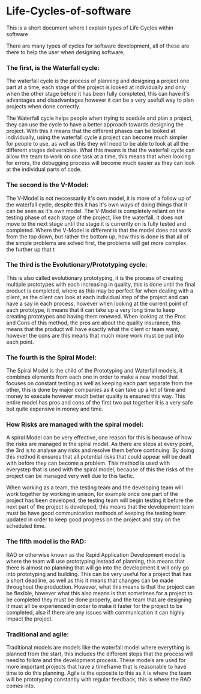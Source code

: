 # Life-Cycles-of-software
This is a short document where I explain types of Life Cycles within software 

There are many types of cycles for software development, all of these are there to help the user when designing software, 




### The first, is the Waterfall cycle:

The waterfall cycle is the process of planning and designing a project one part at a time, each stage of the project is looked at individually and only when the other stage before it has been fully completed, this can have it's advantages and disadvantages however it can be a very usefull way to plan projects when done correctly.

The Waterfall cycle helps people when trying to scedule and plan a project, they can use the cycle to have a better approach towards designing the project. With this it means that the different phases can be looked at individually, using the waterfall cycle a project can become much simpler for people to use, as well as this they will need to be able to look at all the different stages deliverables. What this means is that the waterfall cycle can allow the team to work on one task at a time, this means that when looking for errors, the debugging process will become much easier as they can look at the individual parts of code.

### The second is the V-Model:

The V-Model is not neccessarily it's own model, it is more of a follow up of the waterfall cycle, despite this it has it's own ways of doing things that it can be seen as it's own model. The V-Model is completely reliant on the testing phase of each stage of the project, like the waterfall, it does not move to the next stage until the stage it is currently on is fully tested and completed. Where the     V-Model is different is that the model does not work from the top down, but rather the bottom up, how this is done is that all of the simple problems are solved first, the problems will get more complex the further up that t


### The third is the Evolutionary/Prototyping cycle:

This is also called evolutionary prototyping, it is the process of creating multiple prototypes with each increasing in quality, this is done until the final product is completed, where as this may be perfect for when dealing with a client, as the client can look at each individual step of the project and can have a say in each process, however when looking at the current point of each prototype, it means that it can take up a very long time to keep creating prototypes and having them renewed. When looking at the Pros and Cons of this method, the pros are about the quality insurance, this means that the product will have exactly what the client or team want, however the cons are this means that much more work must be put into each point.

### The fourth is the Spiral Model:

The Spiral Model is the child of the Prototyping and Waterfall models, it combines elements from each one in order to make a new model that focuses on constant testing as well as keeping each part separate from the other, this is done by major companies as it can take up a lot of time and money to execute however much better quality is ensured this way. This entire model has pros and cons of the first two put together it is a very safe but quite expensive in money and time.

### How Risks are managed with the spiral model:

A spiral Model can be very effective, one reason for this is because of how the risks are managed in the spiral model. As there are steps at every point, the 3rd is to analyse any risks and resolve them before continuing. By doing this method it ensures that all potential risks that could appear will be dealt with before they can become a problem. This method is used with everystep that is used with the spiral model, because of this the risks of the project can be managed very well due to this tactic.

When working as a team, the testing team and the developing team will work together by working in unison, for example once one part of the project has been developed, the testing team will begin testing it before the next part of the project is developed, this means that the development team must be have good communication methods of keeping the testing team updated in order to keep good progress on the project and stay on the scheduled time.

### The fifth model is the RAD:

RAD or otherwise known as the Rapid Application Development model is where the team will use prototyping instead of planning, this means that there is almost no planning that will go into the development it will only go into prototyping and building. This can be very useful for a project that has a short deadline, as well as this it means that changes can be made throughout the production. However, what this means is that the project can be flexible, however what this also means is that sometimes for a project to be completed they must be done properly, and the team that are designing it must all be experienced in order to make it faster for the project to be completed, also if there are any issues with communication it can highly impact the project.


### Traditional and agile:

Traditional models are models like the waterfall model where everything is planned from the start, this includes the different steps that the process will need to follow and the development process. These models are used for more important projects that have a timeframe that is reasonable to have time to do this planning. Agile is the opposite to this as it is where the team will be prototyping constantly with regular feedback, this is where the RAD comes into.
